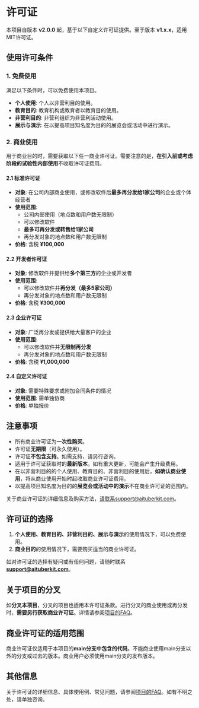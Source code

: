# 许可证

本项目自版本 **v2.0.0** 起，基于以下自定义许可证提供。至于版本 **v1.x.x**，适用MIT许可证。

## 使用许可条件

### 1. 免费使用

满足以下条件时，可以免费使用本项目。

- **个人使用**: 个人以非营利目的使用。
- **教育目的**: 教育机构或教育者以教育目的使用。
- **非营利目的**: 非营利组织为非营利活动使用。
- **展示与演示**: 在以提高项目知名度为目的的展览会或活动中进行演示。

### 2. 商业使用

用于商业目的时，需要获取以下任一商业许可证。需要注意的是，**在引入前或考虑阶段的试验性内部使用**不收取许可证费用。

#### 2.1 标准许可证

- **对象**: 在公司内部商业使用，或修改软件后**最多再分发给1家公司**的企业或个体经营者
- **使用范围**:
  - 公司内部使用（地点数和用户数无限制）
  - 可以修改软件
  - **最多可再分发或转售给1家公司**
  - 再分发对象的地点数和用户数无限制
- **价格**: 含税 **¥100,000**

#### 2.2 开发者许可证

- **对象**: 修改软件并提供给**多个第三方**的企业或开发者
- **使用范围**:
  - 可以修改软件并**再分发（最多5家公司）**
  - 再分发对象的地点数和用户数无限制
- **价格**: 含税 **¥300,000**

#### 2.3 企业许可证

- **对象**: 广泛再分发或提供给大量客户的企业
- **使用范围**:
  - 可以修改软件并**无限制再分发**
  - 再分发对象的地点数和用户数无限制
- **价格**: 含税 **¥1,000,000**

#### 2.4 自定义许可证

- **对象**: 需要特殊要求或附加合同条件的情况
- **使用范围**: 需单独协商
- **价格**: 单独报价

## 注意事项

- 所有商业许可证为**一次性购买**。
- 许可证**无期限**（可永久使用）。
- 许可证**不包含支持**。如需支持，请另行咨询。
- 适用于许可证获取时的**最新版本**。如有重大更新，可能会产生升级费用。
- 在以非营利目的的个人使用、教育目的、非营利目的使用后，**如确认商业使用**，将从商业使用开始时起收取商业许可证费用。
- 以提高项目知名度为目的的**展览会或活动中的演示**不在商业许可证的范围内。

关于商业许可证的详细信息及购买方法，请联系support@aituberkit.com。

## 许可证的选择

1. **个人使用、教育目的、非营利目的、展示与演示**的使用情况下，可以免费使用。
2. **商业目的**的使用情况下，需要购买适当的商业许可证。

如对许可证的选择有疑问或有任何问题，请随时联系**support@aituberkit.com**。

## 关于项目的分叉

如**分叉本项目**，分叉的项目也适用本许可证条款。进行分叉的商业使用或再分发时，**需要另行获取商业许可证**。详情请参阅[项目的FAQ](license-faq.md)。

## 商业许可证的适用范围

商业许可证仅适用于本项目的**main分支中包含的代码**。不能商业使用main分支以外的分支或过去的版本。商业用户必须使用main分支的发布版本。

## 其他信息

关于许可证的详细信息、具体使用例、常见问题，请参阅[项目的FAQ](license-faq.md)。如有不明之处，请单独咨询。